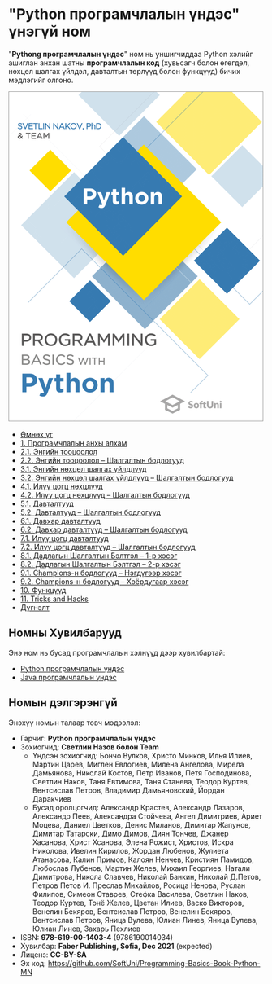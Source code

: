 # "Python програмчлалын үндэс" үнэгүй ном

"**Pythong програмчлалын үндэс**" ном нь уншигчиддаа Python хэлийг ашиглан анхан шатны **програмчлалын код** (хувьсагч болон өгөгдөл, нөхцөл шалгах үйлдэл, давталтын төрлүүд болон функцүүд) бичих мэдлэгийг олгоно.

<a href="#"><img src="/assets/Python-Programming-Basics-Book-Cover.png" alt="Book Programming Basics with Python - Cover" class="readme-book-cover-image" /></a>

* [Өмнөх үг](chapter-00-preface.md)
* [1. Програмчлалын анхы алхам](chapter-01-first-steps-in-programming.md)
* [2.1. Энгийн тооцоолол](chapter-02-simple-calculations.md)
* [2.2. Энгийн тооцоолол – Шалгалтын бодлогууд](chapter-02-simple-calculations-exam-problems.md)
* [3.1. Энгийн нөхцөл шалгах үйлдлүүд](chapter-03-simple-conditions.md)
* [3.2. Энгийн нөхцөл шалгах үйлдлүүд – Шалгалтын бодлогууд](chapter-03-simple-conditions-exam-problems.md)
* [4.1. Илүү цогц нөхцлүүд](chapter-04-complex-conditions.md)
* [4.2. Илүү цогц нөхцлүүд – Шалгалтын бодлогууд](chapter-04-complex-conditions-exam-problems.md)
* [5.1. Давталтууд](chapter-05-loops.md)
* [5.2. Давталтууд – Шалгалтын бодлогууд](chapter-05-loops-exam-problems.md)
* [6.1. Давхар давталтууд](chapter-06-nested-loops.md)
* [6.2. Давхар давталтууд – Шалгалтын бодлогууд](chapter-06-nested-loops-exam-problems.md)
* [7.1. Илүү цогц давталтууд](chapter-07-complex-loops.md)
* [7.2. Илүү цогц давталтууд – Шалгалтын бодлогууд](chapter-07-complex-loops-exam-problems.md)
* [8.1. Дадлагын Шалгалтын Бэлтгэл – 1-р хэсэг](chapter-08-exam-preparation.md)
* [8.2. Дадлагын Шалгалтын Бэлтгэл – 2-р хэсэг](chapter-08-exam-preparation-part-2.md)
* [9.1. Champions-н бодлогууд – Нэгдүгээр хэсэг](chapter-09-problems-for-champions.md)
* [9.2. Champions-н бодлогууд – Хоёрдугаар хэсэг](chapter-09-problems-for-champions-part-2.md)
* [10. Функцүүд](chapter-10-functions.md)
* [11. Tricks and Hacks](chapter-11-tricks-and-hacks.md)
* [Дүгнэлт](chapter-12-conclusion.md)

<!-- ## Download The Book

"**Python програмчлалын үндэс**" номыг **PDF** форматаар * <a href="#">ТАТАХ</a> 
-->

## Номны Хувилбарууд

Энэ ном нь бусад програмчлалын хэлнүүд дээр хувилбартай:
* [Python програмчлалын үндэс](https://python-book.softuni.mn)
* [Java програмчлалын үндэс](https://java-book.softuni.mn)

## Номын дэлгэрэнгүй

Энэхүү номын талаар товч мэдээлэл:
* Гарчиг: **Python програмчлалын үндэс**
* Зохиогчид: **Светлин Назов болон Team**
  * Үндсэн зохиогчид: Бончо Вулков, Христо Минков, Илья Илиев, Мартин Царев, Миглен Евлогиев, Милена Ангелова, Мирела Дамьянова, Николай Костов, Петр Иванов, Петя Господинова, Светлин Наков, Таня Евтимова, Таня Станева, Теодор Куртев, Вентсислав Петров, Владимир Дамьяновский, Йордан Даракчиев
  * Бусад оролцогчид: Александр Крастев, Александр Лазаров, Александр Пеев, Александра Стойчева, Ангел Димитриев, Ариет Моцева, Даниел Цветков, Денис Миланов, Димитар Жапунов, Димитар Татарски, Димо Димов, Диян Тончев, Джанер Хасанова, Христ Хсанова, Элена Рожист, Христов, Искра Николова, Ивелин Кирилов, Жордан Любенов, Жулиета Атанасова, Калин Примов, Калоян Ненчев, Кристиян Памидов, Любослав Лубенов, Мартин Желев, Михаил Георгиев, Натали Димитрова, Никола Славчев, Николай Банкин, Николай Д.Петов, Петров Петов И. Преслав Михайлов, Росица Ненова, Руслан Филипов, Симеон Ставрев, Стефка Василева, Светлин Наков, Теодор Куртев, Тонё Желев, Цветан Илиев, Васко Викторов, Венелин Бекяров, Вентсислав Петров, Венелин Бекяров, Вентсислав Петров, Яница Вулева, Юлиан Линев, Яница Вулева, Юлиан Линев, Захарь Пехлиев
* ISBN: **978-619-00-1403-4** (9786190014034)
* Хувилбар: **Faber Publishing, Sofia, Dec 2021** (expected)
* Лиценз: **CC-BY-SA**
* Эх код: https://github.com/SoftUni/Programming-Basics-Book-Python-MN

<!-- ## Free Practical Programming Course

Enjoy reading and do not forget to **sign up** for the [**Practical Free Course "Programming Basics"**](https://softuni.org) coming together with this book, because programming is learned by practice, code writing, and solving many, many problems, not just by reading! -->
